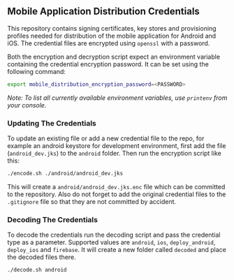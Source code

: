 ## Mobile Application Distribution Credentials

This repository contains signing certificates, key stores and provisioning profiles needed for 
distribution of the mobile application for Android and iOS.
The credential files are encrypted using `openssl` with a password.

Both the encryption and decryption script expect an environment variable containing the credential encryption password. 
It can be set using the following command:

```sh
export mobile_distribution_encryption_password=<PASSWORD>
```

_Note: To list all currently available environment variables, use `printenv` from your console._

### Updating The Credentials

To update an existing file or add a new credential file to the repo, for example an android keystore
for development environment, first add the file (`android_dev.jks`) to the `android` folder. 
Then run the encryption script like this:

```sh
./encode.sh ./android/android_dev.jks
```

This will create a `android/android_dev.jks.enc` file which can be committed to the repository.
Also do not forget to add the original credential files to the `.gitignore` file so that they are not committed by accident.

### Decoding The Credentials

To decode the credentials run the decoding script and pass the credential type as a parameter. 
Supported values are `android`, `ios`, `deploy_android`, `deploy_ios` and `firebase`. 
It will create a new folder called `decoded` and place the decoded files there.

```sh
./decode.sh android
```

